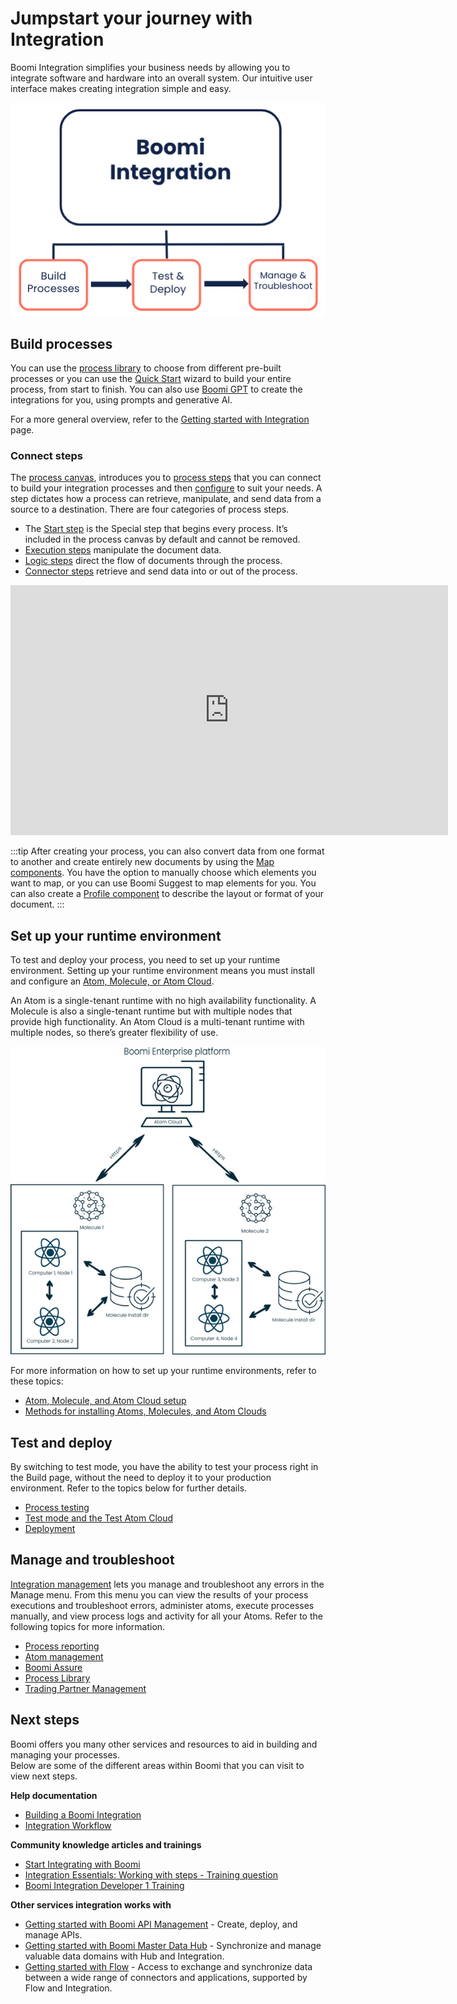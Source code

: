 # Jumpstart your journey with Integration 

<head>
  <meta name="guidename" content="Integration"/>
  <meta name="context" content="GUID-f88eb1a8-beee-4fc7-92f2-1302553979f9"/>
</head>

Boomi Integration simplifies your business needs by allowing you to integrate software and hardware into an overall system. Our intuitive user interface makes creating integration simple and easy.

![Integration process infographic](../Images/img-Int-Jumpstart_journey_integration_infographic.png)

## Build processes

You can use the [process library](../Integration%20management/c-atm-Process_libraries_8afa6002-d3a9-4e4d-93fb-1aada133ca31.md) to choose from different pre-built processes or you can use the [Quick Start](https://www.youtube.com/watch?v=DXsOJaq4DhE&list=PL4f0Zwq9gwOnVGa-GiSRQvt1omL0uUGpM&index=7) wizard to build your entire process, from start to finish. You can also use [Boomi GPT](/docs/Atomsphere/Platform/atm-BoomiAI_BoomiGPT.md) to create the integrations for you, using prompts and generative AI. 

For a more general overview, refer to the [Getting started with Integration](../Getting%20started/c-atm-Integration_and_iPaaS_257fcf2c-7e93-48d0-be67-bd53fb444930.md) page.

### Connect steps

The [process canvas](../Process%20building/c-atm-Process_canvas_7092acce-da3a-4bf1-9130-ac2b74eebd22.md), introduces you to [process steps](../Process%20building/r-atm-Process_shapes_79b3f010-5269-46cf-95d1-db2387afe0f4.md) that you can connect to build your integration processes and then [configure](../Process%20building/c-atm-Component_configuration_8e1b4740-6530-4e7e-9d6b-79a43b290343.md) to suit your needs. A step dictates how a process can retrieve, manipulate, and send data from a source to a destination. There are four categories of process steps.

- The [Start step](../Process%20building/r-atm-Start_shape_7561792f-f0b8-41f5-b06d-06e2bde5b0e5.md) is the Special step that begins every process. It’s included in the process canvas by default and cannot be removed.
- [Execution steps](../Process%20building/r-atm-Execute_shapes_1bcfafd3-d821-437e-88f0-ad10c9526eaf.md) manipulate the document data.
- [Logic steps](../Process%20building/r-atm-Logic_shapes_7a64683e-8ddc-4606-97b4-497867883094.md) direct the flow of documents through the process.
- [Connector steps](../Process%20building/r-atm-Connector_shape_5db07b4d-02a2-4438-9103-153c13312ffe.md) retrieve and send data into or out of the process.

<iframe width="700px" height="400px" src="https://embed.app.guidde.com/playbooks/qkhpRwfSek1kPrRXPDTpSo" title="Simple integration" frameborder="0" referrerpolicy="unsafe-url" allowfullscreen="true" allow="clipboard-write" sandbox="allow-popups allow-popups-to-escape-sandbox allow-scripts allow-forms allow-same-origin allow-presentation"></iframe>



<!-- ## Configuring your connections

As you go along  building your process and connecting your steps, you have to configure each step to suit your needs. To configure your step click on it and a dialog opens up with different options. See the below topics for further details

- [Component configuration](../Process%20building/c-atm-Component_configuration_8e1b4740-6530-4e7e-9d6b-79a43b290343.md)
- [Configuration of web service listen connections](../Event-based%20integration/API%20Management/c-atm-Configuration_of_web_service_listen_connections_0e7993f9-dee7-4348-8ce1-6bf52f23dd43.md)
- [Dynamic Process Connection properties](../Process%20building/int-Dynamic_Process_Connection_properties_9067300c-3df3-40ba-97b3-5a6a03a3a6dc.md)
- [Connectors](../Connectors/c-atm-Connectors_bb305b35-0f13-4937-a918-f85dbbe1b27b.md)
-->

:::tip 
After creating your process, you can also convert data from one format to another and create entirely new documents by using the [Map components](../Process%20building/c-atm-Map_components_87f669d6-4999-445f-9f29-ed24e79c92dd.md). You have the option to manually choose which elements you want to map, or you can use Boomi Suggest to map elements for you. You can also create a [Profile component](../Process%20building/c-atm-Profile_components_e9b3ea44-7b4a-4d1e-8185-e09e429275f6.md) to describe the layout or format of your document. 
::: 

<!-- Below are some links to get your started. 

- [Map Components](../Process%20building/c-atm-Map_components_87f669d6-4999-445f-9f29-ed24e79c92dd.md)
- [Map function components](../Process%20building/r-atm-Map_Function_components_d209f3e8-3094-42de-a504-2f2dc33ab15c.md)
- [Mapping elements from source to destination](../Process%20building/t-atm-Mapping_elements_from_source_to_destination_663f84fd-7b4a-4cd7-803b-715ee2bd3453.md)

### Creating profiles 

Profiles are used in maps and describe the layout or format of documents read into or sent out of processes. Profiles contain two [data types](../Process%20building/c-atm-Data_Types_f79b7a73-0bdc-4b4b-bbad-de622f6e280c.md) and can also be imported from an existing file; like a database or an XML file. View [Profile components](../Process%20building/c-atm-Profile_components_e9b3ea44-7b4a-4d1e-8185-e09e429275f6.md) for more information on profile types and import options. 
-->

## Set up your runtime environment

To test and deploy your process, you need to set up your runtime environment.  Setting up your runtime environment means you must install and configure an  [Atom, Molecule, or Atom Cloud](../Getting%20started/int-Atoms_Molecules_and_Atom_Clouds_d8fe8ad8-3ba5-4eb1-967d-cd0fc9ffb062.md). 

An Atom is a single-tenant runtime with no high availability functionality. A Molecule is also a single-tenant runtime but with multiple nodes that provide high functionality. An Atom Cloud is a multi-tenant runtime with multiple nodes, so there’s greater flexibility of use. 

![Atom cloud and nodes graphic](../Images/other-dg-atom-cloud_a4fbce76-83b3-487b-94c6-9fe6c5145f21.jpg)


For more information on how to set up your runtime environments, refer to these topics: 

- [Atom, Molecule, and Atom Cloud setup](../Atom,%20Molecule,%20and%20Atom%20Cloud%20setup/int-Atom_Molecule_and_Atom_Cloud_setup_60a6c21e-add1-44b7-a549-1067b864404b.md)
- [Methods for installing Atoms, Molecules, and Atom Clouds](../Atom,%20Molecule,%20and%20Atom%20Cloud%20setup/c-atm-Methods_for_installing_Atoms_Molecules_and_Clouds_2579bb82-4589-4834-968a-93300a90e04e.md)

## Test and deploy 

By switching to test mode, you have the ability to test your process right in the Build page, without the need to deploy it to your production environment. Refer to the topics below for further details.

- [Process testing](../Process%20building/c-atm-Process_testing_d7682d9d-8515-4069-a6da-132880d29755.md)
- [Test mode and the Test Atom Cloud](../Process%20building/c-atm-Test_Mode_and_the_Test_Cloud_592b6741-ff57-4d08-a938-2f4f82d84d51.md)
- [Deployment](../Deployment/c-atm-Deployment_4e723d20-3e2b-41b7-8d57-010dccb940b8.md)

## Manage and troubleshoot 

[Integration management](../Integration%20management/c-atm-Integration_management_0813cac4-8c50-4247-a63f-f51044594623.md) lets you manage and troubleshoot any errors in the Manage menu. From this menu you can view the results of your process executions and troubleshoot errors, administer atoms, execute processes manually, and view process logs and activity for all your Atoms. Refer to the following topics for more information.

- [Process reporting](../Integration%20management/c-atm-Process_reporting_c49a74c4-026d-4c0d-a69e-4fca30ed34a3.md)
- [Atom management](../Integration%20management/c-atm-Atom_Management_b38a3a90-d7f6-4df0-8c00-e75a178dfdfa.md)
- [Boomi Assure](../Process%20building/c-atm-Boomi_Assure_977eeb59-213e-4a02-ae8b-beaaba4e2ab1.md)
- [Process Library](../Integration%20management/c-atm-Process_libraries_8afa6002-d3a9-4e4d-93fb-1aada133ca31.md)
- [Trading Partner Management](../Integration%20management/c-atm-Trading_Partner_Management_0a507db2-bd16-4d67-9213-4606ab7c46f0.md)


## Next steps

Boomi offers you many other services and resources to aid in building and managing your processes.  
Below are some of the different areas within Boomi that you can visit to view next steps. 
 
**Help documentation**
- [Building a Boomi Integration](/docs/Atomsphere/Integration/Getting%20started/int-Building_a_Boomi_Integration.md) 
- [Integration Workflow](/docs/Atomsphere/Integration/Getting%20started/c-atm-Integration_Workflow_0ff5baa9-222d-4c9a-b97a-982cef8b6d9d.md) 

**Community knowledge articles and trainings** 
- [Start Integrating with Boomi](https://community.boomi.com/s/article/ka26S000000K1k6QAC)
- [Integration Essentials: Working with steps - Training question](https://community.boomi.com/s/question/0D56S0000BtiYRcSQM) 
- [Boomi Integration Developer 1 Training](https://community.boomi.com/s/question/0D51W00006ArzchSAB)

**Other services integration works with**
- [Getting started with Boomi API Management](/docs/Atomsphere/API%20Management/Topics/c-api-Getting_Started_f06ad982-c0d9-4c67-ab0f-7a19db534868.md) - Create, deploy, and manage APIs.
- [Getting started with Boomi Master Data Hub](/docs/Atomsphere/Master%20Data%20Hub/Getting%20started/c-mdm-Getting_started_8f98c194-2f50-4949-b42d-d3925b210d2b.md) - Synchronize and manage valuable data domains with Hub and Integration.
- [Getting started with Flow](/docs/Atomsphere/Flow/topics/c-flo-Getting_Started_f26280db-5b73-46dd-b087-4423f5dc6774.md) - Access to exchange and synchronize data between a wide range of connectors and applications, supported by Flow and Integration.